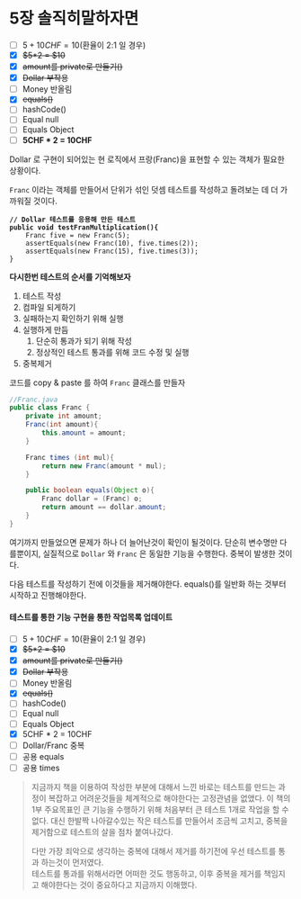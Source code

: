 # 5장 솔직히말하자면

* [ ] $5 + 10CHF = 10$(환율이 2:1  일 경우)
* [x] ~~$5\*2 = $10~~
* [x] ~~amount를 private로 만들기()~~
* [x] ~~Dollar 부작용~~
* [ ] Money 반올림
* [x] ~~equals()~~
* [ ] hashCode()
* [ ] Equal null
* [ ] Equals Object&#x20;
* [ ] **5CHF \* 2 = 10CHF**

Dollar 로 구현이 되어있는 현 로직에서 프랑(Franc)을 표현할 수 있는 객체가 필요한 상황이다.

`Franc` 이라는 객체를 만들어서 단위가 섞인 덧셈 테스트를 작성하고 돌려보는 데 더 가까워질 것이다.

<pre class="language-java"><code class="lang-java"><strong>// Dollar 테스트를 응용해 만든 테스트
</strong><strong>public void testFranMultiplication(){
</strong>    Franc five = new Franc(5);
    assertEquals(new Franc(10), five.times(2));
    assertEquals(new Franc(15), five.times(3));
}
</code></pre>



**다시한번 테스트의 순서를 기억해보자**

1. 테스트 작성
2. 컴파일 되게하기
3. 실패하는지 확인하기 위해 실행
4. 실행하게 만듬
   1. 단순히 통과가 되기 위해 작성
   2. 정상적인 테스트 통과를 위해 코드 수정 및 실행
5. 중복제거



코드를 copy & paste 를 하여 `Franc` 클래스를 만들자

```java
//Franc.java
public class Franc {
    private int amount;
    Franc(int amount){
        this.amount = amount;
    }

    Franc times (int mul){
        return new Franc(amount * mul);
    }

    public boolean equals(Object o){
        Franc dollar = (Franc) o;
        return amount == dollar.amount;
    }
}
```

여기까지 만들었으면 문제가 하나 더 늘어난것이 확인이 될것이다. 단순히 변수명만 다를뿐이지, 실질적으로 `Dollar` 와 `Franc` 은 동일한 기능을 수행한다. 중복이 발생한 것이다.&#x20;

다음 테스트를 작성하기 전에 이것들을 제거해야한다. equals()를 일반화 하는 것부터 시작하고 진행해야한다.&#x20;

#### 테스트를 통한 기능 구현을 통한 작업목록 업데이트

* [ ] $5 + 10CHF = 10$(환율이 2:1  일 경우)
* [x] ~~$5\*2 = $10~~
* [x] ~~amount를 private로 만들기()~~
* [x] ~~Dollar 부작용~~
* [ ] Money 반올림
* [x] ~~equals()~~
* [ ] hashCode()
* [ ] Equal null
* [ ] Equals Object&#x20;
* [x] 5CHF \* 2 = 10CHF
* [ ] Dollar/Franc 중복
* [ ] 공용 equals
* [ ] 공용 times

> 지금까지 책을 이용하여 작성한 부분에 대해서 느낀 바로는 테스트를 만드는 과정이 복잡하고 어려운것들을 체계적으로 해야한다는 고정관념을 없앴다. 이 책의 1부 주요목표인 큰 기능을 수행하기 위해 처음부터 큰 테스트 1개로 작업을 할 수 없다. 대신 한발짝 나아갈수있는 작은 테스트를 만들어서 조금씩 고치고, 중복을 제거함으로 테스트의 살을 점차 붙여나갔다.
>
> 다만 가장 죄악으로 생각하는 중복에 대해서 제거를 하기전에 우선 테스트를 통과 하는것이 먼저였다. \
> 테스트를 통과를 위해서라면 어떠한 것도 행동하고, 이후 중복을 제거를 책임지고 해야한다는 것이 중요하다고 지금까지 이해했다.

